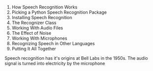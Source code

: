  1. How Speech Recognition Works
2. Picking a Python Speech Recognition Package
3. Installing Speech Recognition
4. The Recognizer Class
5. Working With Audio Files
6. The Effect of Noise
7. Working With Microphones
8. Recognizing Speech in Other Languages
9. Putting It All Together

Speech recognition has it's origins at Bell Labs in the 1950s. The audio signal is turned into electricity by the microphone

